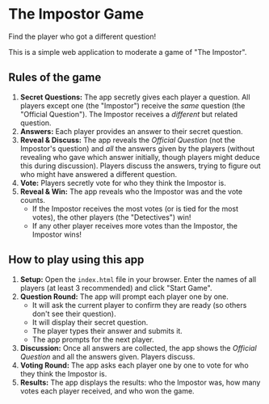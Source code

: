 # The Impostor Game

Find the player who got a different question!

This is a simple web application to moderate a game of "The Impostor".

## Rules of the game

1.  **Secret Questions:** The app secretly gives each player a question. All players except one (the "Impostor") receive the *same* question (the "Official Question"). The Impostor receives a *different* but related question.
2.  **Answers:** Each player provides an answer to their secret question.
3.  **Reveal & Discuss:** The app reveals the *Official Question* (not the Impostor's question) and *all* the answers given by the players (without revealing who gave which answer initially, though players might deduce this during discussion). Players discuss the answers, trying to figure out who might have answered a different question.
4.  **Vote:** Players secretly vote for who they think the Impostor is.
5.  **Reveal & Win:** The app reveals who the Impostor was and the vote counts.
    *   If the Impostor receives the most votes (or is tied for the most votes), the other players (the "Detectives") win!
    *   If any other player receives more votes than the Impostor, the Impostor wins!

## How to play using this app

1.  **Setup:** Open the `index.html` file in your browser. Enter the names of all players (at least 3 recommended) and click "Start Game".
2.  **Question Round:** The app will prompt each player one by one.
    *   It will ask the current player to confirm they are ready (so others don't see their question).
    *   It will display their secret question.
    *   The player types their answer and submits it.
    *   The app prompts for the next player.
3.  **Discussion:** Once all answers are collected, the app shows the *Official Question* and all the answers given. Players discuss.
4.  **Voting Round:** The app asks each player one by one to vote for who they think the Impostor is.
5.  **Results:** The app displays the results: who the Impostor was, how many votes each player received, and who won the game.
